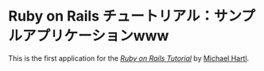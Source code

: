 # Ruby on Rails チュートリアル：サンプルアプリケーションwww

This is the first application for the
[*Ruby on Rails Tutorial*](http://railstutorial.jp/)
by [Michael Hartl](http://www.michaelhartl.com/).